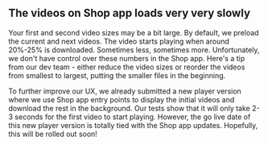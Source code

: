 ## The videos on Shop app loads very very slowly

Your first and second video sizes may be a bit large. By default, we preload the current and next videos. The video starts playing when around 20%-25% is downloaded. Sometimes less, sometimes more. Unfortunately, we don't have control over these numbers in the Shop app.
Here's a tip from our dev team - either reduce the video sizes or reorder the videos from smallest to largest, putting the smaller files in the beginning.

To further improve our UX, we already submitted a new player version where we use Shop app entry points to display the initial videos and download the rest in the background. Our tests show that it will only take 2-3 seconds for the first video to start playing. However, the go live date of this new player version is totally tied with the Shop app updates. Hopefully, this will be rolled out soon!
